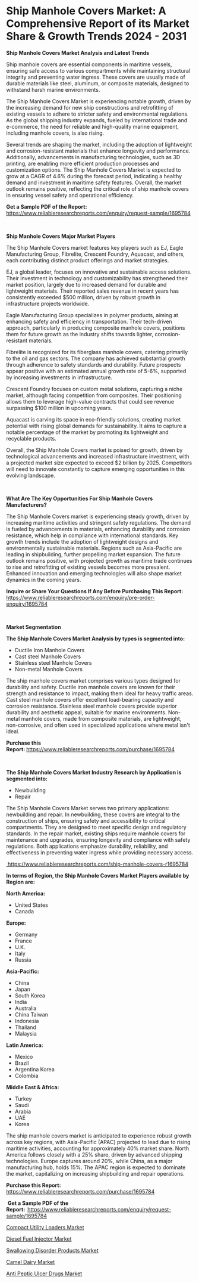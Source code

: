 <p><h1>Ship Manhole Covers Market: A Comprehensive Report of its Market Share & Growth Trends 2024 - 2031</h1></p><p><strong>Ship Manhole Covers Market Analysis and Latest Trends</strong></p>
<p><p>Ship manhole covers are essential components in maritime vessels, ensuring safe access to various compartments while maintaining structural integrity and preventing water ingress. These covers are usually made of durable materials like steel, aluminum, or composite materials, designed to withstand harsh marine environments. </p><p>The Ship Manhole Covers Market is experiencing notable growth, driven by the increasing demand for new ship constructions and retrofitting of existing vessels to adhere to stricter safety and environmental regulations. As the global shipping industry expands, fueled by international trade and e-commerce, the need for reliable and high-quality marine equipment, including manhole covers, is also rising.</p><p>Several trends are shaping the market, including the adoption of lightweight and corrosion-resistant materials that enhance longevity and performance. Additionally, advancements in manufacturing technologies, such as 3D printing, are enabling more efficient production processes and customization options. The Ship Manhole Covers Market is expected to grow at a CAGR of 4.6% during the forecast period, indicating a healthy demand and investment in maritime safety features. Overall, the market outlook remains positive, reflecting the critical role of ship manhole covers in ensuring vessel safety and operational efficiency.</p></p>
<p><strong>Get a Sample PDF of the Report:&nbsp;</strong> <a href="https://www.reliableresearchreports.com/enquiry/request-sample/1695784?utm_campaign=36&utm_medium=2&utm_source=Github&utm_content=ia&utm_term=19102024&utm_id=ship-manhole-covers">https://www.reliableresearchreports.com/enquiry/request-sample/1695784</a></p>
<p>&nbsp;</p>
<p><strong>Ship Manhole Covers Major Market Players</strong></p>
<p><p>The Ship Manhole Covers market features key players such as EJ, Eagle Manufacturing Group, Fibrelite, Crescent Foundry, Aquacast, and others, each contributing distinct product offerings and market strategies. </p><p>EJ, a global leader, focuses on innovative and sustainable access solutions. Their investment in technology and customizability has strengthened their market position, largely due to increased demand for durable and lightweight materials. Their reported sales revenue in recent years has consistently exceeded $500 million, driven by robust growth in infrastructure projects worldwide.</p><p>Eagle Manufacturing Group specializes in polymer products, aiming at enhancing safety and efficiency in transportation. Their tech-driven approach, particularly in producing composite manhole covers, positions them for future growth as the industry shifts towards lighter, corrosion-resistant materials.</p><p>Fibrelite is recognized for its fiberglass manhole covers, catering primarily to the oil and gas sectors. The company has achieved substantial growth through adherence to safety standards and durability. Future prospects appear positive with an estimated annual growth rate of 5-6%, supported by increasing investments in infrastructure.</p><p>Crescent Foundry focuses on custom metal solutions, capturing a niche market, although facing competition from composites. Their positioning allows them to leverage high-value contracts that could see revenue surpassing $100 million in upcoming years.</p><p>Aquacast is carving its space in eco-friendly solutions, creating market potential with rising global demands for sustainability. It aims to capture a notable percentage of the market by promoting its lightweight and recyclable products.</p><p>Overall, the Ship Manhole Covers market is poised for growth, driven by technological advancements and increased infrastructure investment, with a projected market size expected to exceed $2 billion by 2025. Competitors will need to innovate constantly to capture emerging opportunities in this evolving landscape.</p></p>
<p>&nbsp;</p>
<p><strong>What Are The Key Opportunities For Ship Manhole Covers Manufacturers?</strong></p>
<p><p>The Ship Manhole Covers market is experiencing steady growth, driven by increasing maritime activities and stringent safety regulations. The demand is fueled by advancements in materials, enhancing durability and corrosion resistance, which help in compliance with international standards. Key growth trends include the adoption of lightweight designs and environmentally sustainable materials. Regions such as Asia-Pacific are leading in shipbuilding, further propelling market expansion. The future outlook remains positive, with projected growth as maritime trade continues to rise and retrofitting of existing vessels becomes more prevalent. Enhanced innovation and emerging technologies will also shape market dynamics in the coming years.</p></p>
<p><strong>Inquire or Share Your Questions If Any Before Purchasing This Report:</strong> <a href="https://www.reliableresearchreports.com/enquiry/pre-order-enquiry/1695784?utm_campaign=36&utm_medium=2&utm_source=Github&utm_content=ia&utm_term=19102024&utm_id=ship-manhole-covers">https://www.reliableresearchreports.com/enquiry/pre-order-enquiry/1695784</a></p>
<p>&nbsp;</p>
<p><strong>Market Segmentation</strong></p>
<p><strong>The Ship Manhole Covers Market Analysis by types is segmented into:</strong></p>
<p><ul><li>Ductile Iron Manhole Covers</li><li>Cast steel Manhole Covers</li><li>Stainless steel Manhole Covers</li><li>Non-metal Manhole Covers</li></ul></p>
<p><p>The ship manhole covers market comprises various types designed for durability and safety. Ductile iron manhole covers are known for their strength and resistance to impact, making them ideal for heavy traffic areas. Cast steel manhole covers offer excellent load-bearing capacity and corrosion resistance. Stainless steel manhole covers provide superior durability and aesthetic appeal, suitable for marine environments. Non-metal manhole covers, made from composite materials, are lightweight, non-corrosive, and often used in specialized applications where metal isn't ideal.</p></p>
<p><strong>Purchase this Report:&nbsp;</strong><a href="https://www.reliableresearchreports.com/purchase/1695784?utm_campaign=36&utm_medium=2&utm_source=Github&utm_content=ia&utm_term=19102024&utm_id=ship-manhole-covers">https://www.reliableresearchreports.com/purchase/1695784</a></p>
<p>&nbsp;</p>
<p><strong>The Ship Manhole Covers Market Industry Research by Application is segmented into:</strong></p>
<p><ul><li>Newbuilding</li><li>Repair</li></ul></p>
<p><p>The Ship Manhole Covers Market serves two primary applications: newbuilding and repair. In newbuilding, these covers are integral to the construction of ships, ensuring safety and accessibility to critical compartments. They are designed to meet specific design and regulatory standards. In the repair market, existing ships require manhole covers for maintenance and upgrades, ensuring longevity and compliance with safety regulations. Both applications emphasize durability, reliability, and effectiveness in preventing water ingress while providing necessary access.</p></p>
<p><a href="https://www.reliableresearchreports.com/ship-manhole-covers-r1695784?utm_campaign=36&utm_medium=2&utm_source=Github&utm_content=ia&utm_term=19102024&utm_id=ship-manhole-covers">&nbsp;https://www.reliableresearchreports.com/ship-manhole-covers-r1695784</a></p>
<p><strong>In terms of Region, the Ship Manhole Covers Market Players available by Region are:</strong></p>
<p>
    <p> <strong> North America: </strong>
        <ul>
            <li>United States</li>
            <li>Canada</li>
        </ul>
        </p> 
    <p> <strong> Europe: </strong>
        <ul>
            <li>Germany</li>
            <li>France</li>
            <li>U.K.</li>
            <li>Italy</li>
            <li>Russia</li>
        </ul>
        </p> 
    <p> <strong> Asia-Pacific: </strong>
        <ul>
            <li>China</li>
            <li>Japan</li>
            <li>South Korea</li>
            <li>India</li>
            <li>Australia</li>
            <li>China Taiwan</li>
            <li>Indonesia</li>
            <li>Thailand</li>
            <li>Malaysia</li>
        </ul>
        </p> 
    <p> <strong> Latin America: </strong>
        <ul>
            <li>Mexico</li>
            <li>Brazil</li>
            <li>Argentina Korea</li>
            <li>Colombia</li>
        </ul>
        </p> 
    <p> <strong> Middle East & Africa: </strong>
        <ul>
            <li>Turkey</li>
            <li>Saudi</li>
            <li>Arabia</li>
            <li>UAE</li>
            <li>Korea</li>
        </ul>
    </p>
    </p>
<p><p>The ship manhole covers market is anticipated to experience robust growth across key regions, with Asia-Pacific (APAC) projected to lead due to rising maritime activities, accounting for approximately 40% market share. North America follows closely with a 25% share, driven by advanced shipping technologies. Europe captures around 20%, while China, as a major manufacturing hub, holds 15%. The APAC region is expected to dominate the market, capitalizing on increasing shipbuilding and repair operations.</p></p>
<p><strong>Purchase this Report: </strong><a href="https://www.reliableresearchreports.com/purchase/1695784?utm_campaign=36&utm_medium=2&utm_source=Github&utm_content=ia&utm_term=19102024&utm_id=ship-manhole-covers">https://www.reliableresearchreports.com/purchase/1695784</a></p>
<p>&nbsp;<strong>Get a Sample PDF of the Report:&nbsp;&nbsp;</strong><a href="https://www.reliableresearchreports.com/enquiry/request-sample/1695784?utm_campaign=36&utm_medium=2&utm_source=Github&utm_content=ia&utm_term=19102024&utm_id=ship-manhole-covers">https://www.reliableresearchreports.com/enquiry/request-sample/1695784</a></p>
<p><strong></strong></p>
<p><p><a href="https://issuu.com/reportprime-2/docs/compact-utility-loaders-market-size_a5fad324cd72c4?utm_campaign=36&utm_medium=2&utm_source=Github&utm_content=ia&utm_term=19102024&utm_id=ship-manhole-covers">Compact Utility Loaders Market</a></p><p><a href="https://issuu.com/reportprime-2/docs/diesel-fuel-injector-market-size-20_b85b3f2b8ad27f?utm_campaign=36&utm_medium=2&utm_source=Github&utm_content=ia&utm_term=19102024&utm_id=ship-manhole-covers">Diesel Fuel Injector Market</a></p><p><a href="https://github.com/dowsegmspivadlk/Market-Research-Report-List-1/blob/main/swallowing-disorder-products-market.md?utm_campaign=36&utm_medium=2&utm_source=Github&utm_content=ia&utm_term=19102024&utm_id=ship-manhole-covers">Swallowing Disorder Products Market</a></p><p><a href="https://www.linkedin.com/pulse/exploring-camel-dairy-market-strategic-insights-growth-opportunities-uhlye?utm_campaign=36&utm_medium=2&utm_source=Github&utm_content=ia&utm_term=19102024&utm_id=ship-manhole-covers">Camel Dairy Market</a></p><p><a href="https://github.com/knaufethaganye/Market-Research-Report-List-1/blob/main/anti-peptic-ulcer-drugs-market.md?utm_campaign=36&utm_medium=2&utm_source=Github&utm_content=ia&utm_term=19102024&utm_id=ship-manhole-covers">Anti Peptic Ulcer Drugs Market</a></p></p>